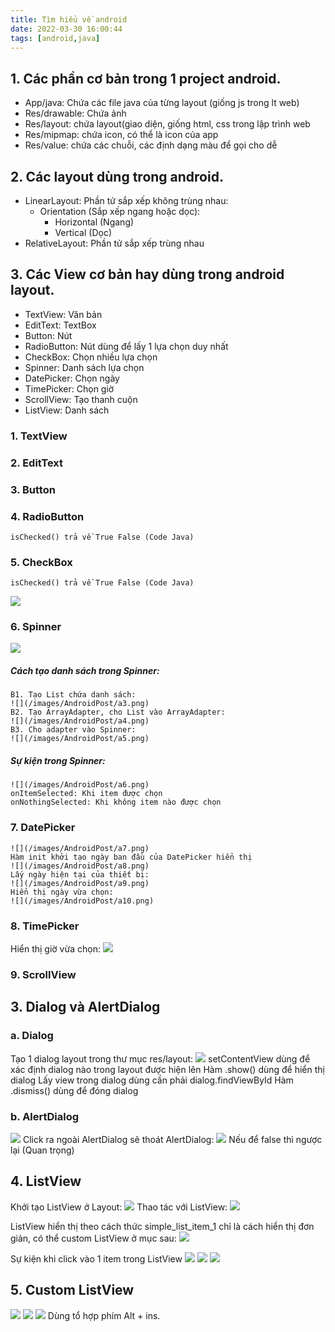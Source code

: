```yaml
---
title: Tìm hiểu về android
date: 2022-03-30 16:00:44
tags: [android,java]
---
```


## 1. Các phần cơ bản trong 1 project android.

- App/java: Chứa các file java của từng layout (giống js trong lt web)
- Res/drawable: Chứa ảnh
- Res/layout: chứa layout(giao diện, giống html, css trong lập trình web
- Res/mipmap: chứa icon, có thể là icon của app
- Res/value: chứa các chuỗi, các định dạng màu để gọi cho dễ

## 2. Các layout dùng trong android.

- LinearLayout: Phần tử sắp xếp không trùng nhau:
    - Orientation (Sắp xếp ngang hoặc dọc):
        - Horizontal (Ngang)
        - Vertical (Dọc)
- RelativeLayout: Phần tử sắp xếp trùng nhau



## 3. Các View cơ bản hay dùng trong android layout.

- TextView: Văn bản
- EditText: TextBox
- Button: Nút
- RadioButton: Nút dùng để lấy 1 lựa chọn duy nhất
- CheckBox: Chọn nhiều lựa chọn
- Spinner: Danh sách lựa chọn
- DatePicker: Chọn ngày
- TimePicker: Chọn giờ
- ScrollView: Tạo thanh cuộn
- ListView: Danh sách
### 1. TextView
### 2. EditText
<!--more-->
### 3. Button
### 4. RadioButton
    isChecked() trả về True False (Code Java)
### 5. CheckBox
    isChecked() trả về True False (Code Java)
![](/images/AndroidPost/a1.png)
### 6. Spinner
![](/images/AndroidPost/a2.png)
##### Cách tạo danh sách trong Spinner:
    B1. Tạo List chứa danh sách:
    ![](/images/AndroidPost/a3.png)
    B2. Tạo ArrayAdapter, cho List vào ArrayAdapter:
    ![](/images/AndroidPost/a4.png)
    B3. Cho adapter vào Spinner:
    ![](/images/AndroidPost/a5.png)
##### Sự kiện trong Spinner:
    ![](/images/AndroidPost/a6.png)
    onItemSelected: Khi item được chọn
    onNothingSelected: Khi không item nào được chọn
### 7. DatePicker
    ![](/images/AndroidPost/a7.png)
    Hàm init khởi tạo ngày ban đầu của DatePicker hiển thị
    ![](/images/AndroidPost/a8.png)
    Lấy ngày hiện tại của thiết bị:
    ![](/images/AndroidPost/a9.png)
    Hiển thị ngày vừa chọn:
    ![](/images/AndroidPost/a10.png)
### 8. TimePicker
Hiển thị giờ vừa chọn:
![](/images/AndroidPost/a11.png)
### 9. ScrollView
## 3. Dialog và AlertDialog
### a. Dialog
Tạo 1 dialog layout trong thư mục res/layout:
![](/images/AndroidPost/a12.png)
setContentView dùng để xác định dialog nào trong layout được hiện lên
Hàm .show() dùng để hiển thị dialog
Lấy view trong dialog dùng cần phải dialog.findViewById
Hàm .dismiss() dùng để đóng dialog
### b. AlertDialog
![](/images/AndroidPost/a13.png)
Click ra ngoài AlertDialog sẽ thoát AlertDialog:
![](/images/AndroidPost/a14.png)
Nếu để false thì ngược lại (Quan trọng)
## 4. ListView
Khởi tạo ListView ở Layout:
![](/images/AndroidPost/a15.png)
Thao tác với ListView:
![](/images/AndroidPost/a16.png)
 
ListView hiển thị theo cách thức simple_list_item_1 chỉ là cách hiển thị đơn giản, có thể custom ListView ở mục sau:
![](/images/AndroidPost/a17.png)
 
Sự kiện khi click vào 1 item trong ListView
![](/images/AndroidPost/a18.png)
![](/images/AndroidPost/a19.png)
![](/images/AndroidPost/a20.png)
## 5. Custom ListView
![](/images/AndroidPost/a21.png)
![](/images/AndroidPost/a22.png)
![](/images/AndroidPost/a23.png)
Dùng tổ hợp phím Alt + ins.